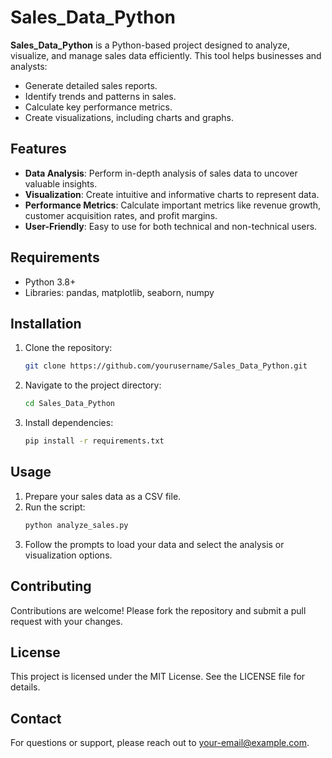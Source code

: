 # Sales_Data_Python

**Sales_Data_Python** is a Python-based project designed to analyze, visualize, and manage sales data efficiently. This tool helps businesses and analysts:

- Generate detailed sales reports.
- Identify trends and patterns in sales.
- Calculate key performance metrics.
- Create visualizations, including charts and graphs.

## Features
- **Data Analysis**: Perform in-depth analysis of sales data to uncover valuable insights.
- **Visualization**: Create intuitive and informative charts to represent data.
- **Performance Metrics**: Calculate important metrics like revenue growth, customer acquisition rates, and profit margins.
- **User-Friendly**: Easy to use for both technical and non-technical users.

## Requirements
- Python 3.8+
- Libraries: pandas, matplotlib, seaborn, numpy

## Installation
1. Clone the repository:
   ```bash
   git clone https://github.com/yourusername/Sales_Data_Python.git
   ```
2. Navigate to the project directory:
   ```bash
   cd Sales_Data_Python
   ```
3. Install dependencies:
   ```bash
   pip install -r requirements.txt
   ```

## Usage
1. Prepare your sales data as a CSV file.
2. Run the script:
   ```bash
   python analyze_sales.py
   ```
3. Follow the prompts to load your data and select the analysis or visualization options.

## Contributing
Contributions are welcome! Please fork the repository and submit a pull request with your changes.

## License
This project is licensed under the MIT License. See the LICENSE file for details.

## Contact
For questions or support, please reach out to [your-email@example.com](mailto:your-email@example.com).
